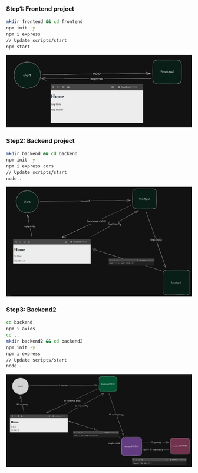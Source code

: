 ### Step1: Frontend project

```bash
mkdir frontend && cd frontend
npm init -y
npm i express
// Update scripts/start
npm start
```

<div align="center">
  <img src="imgs/frontend.png">
</div>

### Step2: Backend project

```bash
mkdir backend && cd backend
npm init -y
npm i express cors
// Update scripts/start
node .
```

<div align="center">
  <img src="imgs/backend.png">
</div>

### Step3: Backend2

```bash
cd backend
npm i axios
cd ..
mkdir backend2 && cd backend2
npm init -y
npm i express
// Update scripts/start
node .
```

<div align="center">
  <img src="imgs/backend2.png">
</div>
